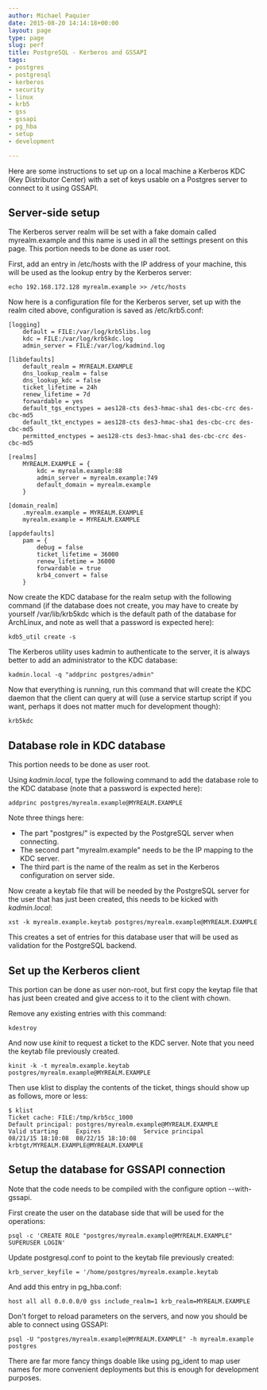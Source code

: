 ```yaml
---
author: Michael Paquier
date: 2015-08-20 14:14:18+00:00
layout: page
type: page
slug: perf
title: PostgreSQL - Kerberos and GSSAPI
tags:
- postgres
- postgresql
- kerberos
- security
- linux
- krb5
- gss
- gssapi
- pg_hba
- setup
- development

---
```


Here are some instructions to set up on a local machine a Kerberos KDC (Key
Distributor Center) with a set of keys usable on a Postgres server to connect
to it using GSSAPI.

## Server-side setup

The Kerberos server realm will be set with a fake domain called
myrealm.example and this name is used in all the settings present on this
page. This portion needs to be done as user root.

First, add an entry in /etc/hosts with the IP address of your machine, this
will be used as the lookup entry by the Kerberos server:

    echo 192.168.172.128 myrealm.example >> /etc/hosts

Now here is a configuration file for the Kerberos server, set up with the
realm cited above, configuration is saved as /etc/krb5.conf:

    [logging]
        default = FILE:/var/log/krb5libs.log
        kdc = FILE:/var/log/krb5kdc.log
        admin_server = FILE:/var/log/kadmind.log

    [libdefaults]
        default_realm = MYREALM.EXAMPLE
        dns_lookup_realm = false
        dns_lookup_kdc = false
        ticket_lifetime = 24h
        renew_lifetime = 7d
        forwardable = yes
        default_tgs_enctypes = aes128-cts des3-hmac-sha1 des-cbc-crc des-cbc-md5
        default_tkt_enctypes = aes128-cts des3-hmac-sha1 des-cbc-crc des-cbc-md5
        permitted_enctypes = aes128-cts des3-hmac-sha1 des-cbc-crc des-cbc-md5

    [realms]
        MYREALM.EXAMPLE = {
            kdc = myrealm.example:88
            admin_server = myrealm.example:749
            default_domain = myrealm.example
        }

    [domain_realm]
        .myrealm.example = MYREALM.EXAMPLE
        myrealm.example = MYREALM.EXAMPLE

    [appdefaults]
        pam = {
            debug = false
            ticket_lifetime = 36000
            renew_lifetime = 36000
            forwardable = true
            krb4_convert = false
        }

Now create the KDC database for the realm setup with the following command
(if the database does not create, you may have to create by yourself
/var/lib/krb5kdc which is the default path of the database for ArchLinux,
and note as well that a password is expected here):

    kdb5_util create -s

The Kerberos utility uses kadmin to authenticate to the server, it is
always better to add an administrator to the KDC database:

    kadmin.local -q "addprinc postgres/admin"

Now that everything is running, run this command that will create the KDC
daemon that the client can query at will (use a service startup script if
you want, perhaps it does not matter much for development though):

    krb5kdc

## Database role in KDC database

This portion needs to be done as user root.

Using *kadmin.local*, type the following command to add the database role
to the KDC database (note that a password is expected here):

    addprinc postgres/myrealm.example@MYREALM.EXAMPLE

Note three things here:

  * The part "postgres/" is expected by the PostgreSQL server when
  connecting.
  * The second part "myrealm.example" needs to be the IP mapping to
  the KDC server.
  * The third part is the name of the realm as set in the Kerberos
  configuration on server side.

Now create a keytab file that will be needed by the PostgreSQL server
for the user that has just been created, this needs to be kicked with
*kadmin.local*:

    xst -k myrealm.example.keytab postgres/myrealm.example@MYREALM.EXAMPLE

This creates a set of entries for this database user that will be
used as validation for the PostgreSQL backend.

## Set up the Kerberos client

This portion can be done as user non-root, but first copy the keytap
file that has just been created and give access to it to the client
with chown.

Remove any existing entries with this command:

    kdestroy

And now use *kinit* to request a ticket to the KDC server. Note that you
need the keytab file previously created.

    kinit -k -t myrealm.example.keytab  postgres/myrealm.example@MYREALM.EXAMPLE

Then use klist to display the contents of the ticket, things should show
up as follows, more or less:

    $ klist
    Ticket cache: FILE:/tmp/krb5cc_1000
    Default principal: postgres/myrealm.example@MYREALM.EXAMPLE
    Valid starting     Expires            Service principal
    08/21/15 18:10:08  08/22/15 18:10:08  krbtgt/MYREALM.EXAMPLE@MYREALM.EXAMPLE

## Setup the database for GSSAPI connection

Note that the code needs to be compiled with the configure option
--with-gssapi.

First create the user on the database side that will be used for the
operations:

    psql -c 'CREATE ROLE "postgres/myrealm.example@MYREALM.EXAMPLE" SUPERUSER LOGIN'

Update postgresql.conf to point to the keytab file previously created:

    krb_server_keyfile = '/home/postgres/myrealm.example.keytab

And add this entry in pg_hba.conf:

    host all all 0.0.0.0/0 gss include_realm=1 krb_realm=MYREALM.EXAMPLE

Don't forget to reload parameters on the servers, and now you should
be able to connect using GSSAPI:

    psql -U "postgres/myrealm.example@MYREALM.EXAMPLE" -h myrealm.example postgres

There are far more fancy things doable like using pg_ident to map user
names for more convenient deployments but this is enough for development
purposes.
